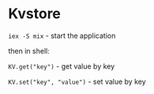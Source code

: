 # Kvstore

`iex -S mix` - start the application

then in shell:

`KV.get("key")` - get value by key

`KV.set("key", "value")` - set value by key
